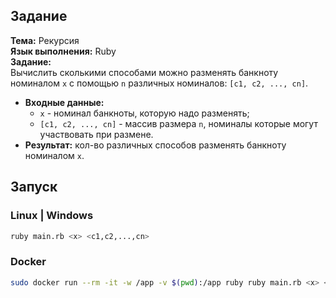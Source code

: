 ## Задание
**Тема:** Рекурсия\
**Язык выполнения:** Ruby\
**Задание:**\
Вычислить сколькими способами можно разменять банкноту номиналом `x` с помощью `n` различных номиналов: `[c1, c2, ..., cn]`.
- **Входные данные:**
    - `x` - номинал банкноты, которую надо разменять;
    - `[c1, c2, ..., cn]` - массив размера `n`, номиналы которые могут участвовать при размене.
- **Результат:** кол-во различных способов разменять банкноту номиналом `x`.

## Запуск
### Linux | Windows
```bash
ruby main.rb <x> <c1,c2,...,cn>
```

### Docker
```bash
sudo docker run --rm -it -w /app -v $(pwd):/app ruby ruby main.rb <x> <c1,c2,...,cn>
```